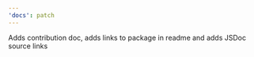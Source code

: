 ```yaml
---
'docs': patch
---
```


Adds contribution doc, adds links to package in readme and adds JSDoc source links
